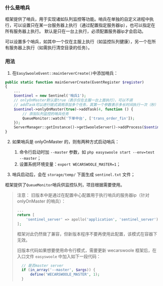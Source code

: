 ### 什么是哨兵
框架提供了哨兵，用于实现诸如队列监控等功能。哨兵在单独的自定义进程中执行，可以设置只在某一台服务器上执行（通过配置指定服务器ip），也可以指定在所有服务器上执行。
默认是只在一台上执行，必须配置服务器ip才会启动。

可以设置多个哨兵，如其中一个仅在主服上执行（如监控队列健康），另一个在所有服务器上执行（如需执行清空目录的任务）。

### 用法

1. 在`EasySwooleEvent::mainServerCreate()`中添加哨兵：
```php
public static function mainServerCreate(EventRegister $register)
{
    ...
    $sentinel = new Sentinel('哨兵1');
    // onlyOnMaster默认是true（表示仅在主服一台上面执行），可以不调
    // addTask可以进行链式调用添加多个任务，其第一个参数表示多长时间执行一次（秒）
    $sentinel->onlyOnMaster(true)->addTask(4, function () {
        // 添加队列监控的哨兵任务
        QueueMonitor::watch('下单中台', ['trans_order_fin']);
    });
    ServerManager::getInstance()->getSwooleServer()->addProcess($sentinel->getProcess());
}
```

2. 如果哨兵是 onlyOnMaster 的，则有两种方式启动哨兵：
    1. 命令行启动时加 `--master` 参数，如 `php easyswoole start --env=test --master`；
    2. 设置系统环境变量：`export WECARSWOOLE_MASTER=1`；
    
3. 哨兵启动后，会在 `storage/temp/` 下面生成 `sentinel.txt` 文件；

框架提供了`QueueMonitor`哨兵供监控队列，项目根据需要使用。

> 注意：
> 旧版本中是通过在配置中心配置用于执行哨兵的服务器ip（针对 onlyOnMaster 的哨兵）：
>   ```php
>   ...
>   return [
>       'sentinel_server' => apollo('application', 'sentinel_server') ?: '',// 执行哨兵的服务器
>   ];
>   ```
> 框架对此仍然做了兼容，但新版本程序不要再使用此配置，该模式在容器下无效。
>
> 旧版本代码如果想要使用命令行模式，需要更新 wecarswoole 框架后，在入口文件 `easyswoole` 中加入如下一段代码：
> ```php
>   // 是否master server
>   if (in_array('--master', $args)) {
>       define('WECARSWOOLE_MASTER', 1);
>   }
> ```
